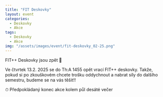 ```yaml
---
title: "FIT Deskovky"
layout: event
categories:
  - Deskovky
  - Akce
tags:
  - Deskovky
  - Akce
img: "/assets/images/event/fit-deskovky_02-25.png"
---
```


FIT++ Deskovky jsou zpět 📱

Ve čtvrtek 13.2. 2025 se do Th:A 1455 opět vrací FIT++ deskovky. Takže, pokud si po zkouškovém chcete trošku oddychnout a nabrat síly do dalšího semestru, budeme se na vás těšit!!

⏱ Předpokládaný konec akce kolem půl desáté večer